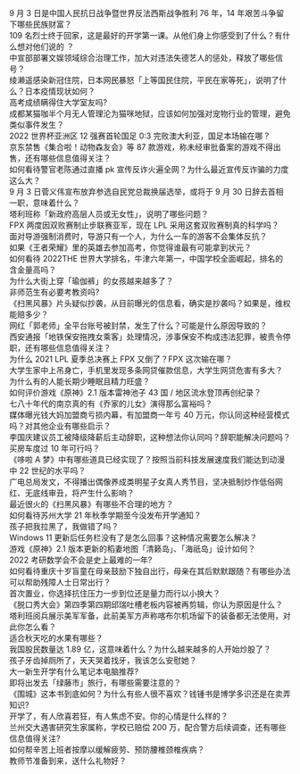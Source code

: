 9 月 3 日是中国人民抗日战争暨世界反法西斯战争胜利 76 年，14 年艰苦斗争留下哪些民族财富？  
109 名烈士终于回家，这是最好的开学第一课。从他们身上你感受到了什么？有什么想对他们说的 ？  
中宣部部署文娱领域综合治理工作，加大对违法失德艺人的惩处，释放了哪些信号？  
绫濑遥感染新冠住院，日本网民暴怒「上等国民住院，平民在家等死」，说明了什么？日本疫情现状如何？  
高考成绩瞒得住大学室友吗?  
成都某猫咖半个月无人管理沦为猫咪地狱，应该如何加强对宠物行业的管理，避免类似事件发生？  
2022 世界杯亚洲区 12 强赛首轮国足 0:3 完败澳大利亚，国足本场输在哪？  
京东禁售《集合啦！动物森友会》等 87 款游戏，称未经审批备案的游戏不得出售，还有哪些信息值得关注？  
如何看待警官老陈通过直播 pk 宣传反诈火遍全网？为什么最近宣传反诈骗的力度这么大？  
9 月 3 日菅义伟宣布放弃参选自民党总裁换届选举，或将于 9 月 30 日辞去首相一职，意味着什么？  
塔利班称「新政府高层人员或无女性」，说明了哪些问题？  
FPX 两度因双败赛制止步联赛亚军，现在 LPL 采用这套双败赛制真的科学吗？  
面对导游强制消费时，导游只有一个人，为什么一车的游客不会集体反抗？  
如果《王者荣耀》里的英雄去参加高考，你觉得谁最有可能拿到状元？  
如何看待 2022THE 世界大学排名，牛津六年第一，中国学校全面崛起，排名的含金量高吗？  
为什么大街上穿「瑜伽裤」的女孩越来越多了？  
非师范生有必要考教资吗?  
《扫黑风暴》片头疑似抄袭，从目前曝光的信息看，确实是抄袭吗？如果是，维权能赔多少？  
网红「郭老师」全平台账号被封禁，发生了什么？可能是什么原因导致的？  
西安通报「地铁保安拖拽女乘客」处理情况，涉事保安不构成违法犯罪，被责令停职，还有哪些信息值得关注？  
为什么 2021 LPL 夏季总决赛上 FPX 又倒了？FPX 这次输在哪？  
大学生家中上吊身亡，手机里发现多条网贷催款信息，大学生网贷危害有多大？  
为什么有的人能长期少睡眠且精力旺盛？  
如何评价游戏《原神》2.1 版本雷神池子 43 国 / 地区流水登顶再创纪录？  
七八十年代的南京真的有《乔家的儿女》演得那么富裕吗？  
媒体曝光钱大妈加盟商亏损内幕，有加盟商一年亏 40 万元，你认同这种经营模式吗？对其他企业有哪些启示？  
李国庆建议员工被降级降薪后主动辞职，这种想法你认同吗？辞职能解决问题吗？  
买房车度过 10 年可行吗？  
《哆啦 A 梦》中有哪些道具已经实现了？按照当前科技发展速度我们能达到动漫中 22 世纪的水平吗？  
广电总局发文，不得播出偶像养成类明星子女真人秀节目，坚决抵制炒作低俗网红、无底线审丑，将产生什么影响？  
最近很火的《扫黑风暴》有哪些不合理的地方？  
如何看待苏州大学 21 年秋季学期至今没发布开学通知？  
孩子把我拉黑了，我做错了吗？  
Windows 11 更新后任务栏没有了是怎么回事？这种情况需要怎么解决？  
游戏《原神》2.1 版本更新的稻妻地图「清籁岛」、「海祇岛」设计如何？  
2022 考研数学会不会是史上最难的一年?  
如何看待重庆十岁盲童在母亲鼓励下独自出行，母亲在其后默默跟随？有哪些办法可以帮助残障人士日常出行？  
首次置业，你选择抗住压力一步到位还是量力而行以小换大？  
《脱口秀大会》第四季第四期邱瑞吐槽老板内容被再剪辑，你认为原因是什么？  
塔利班阅兵展示美军军备，此前美军方声称喀布尔机场留下的装备都无法使用，对此你怎么看？  
适合秋天吃的水果有哪些？  
我国股民数量达 1.89 亿，这意味着什么？为什么越来越多的人开始炒股了？  
孩子牙齿掉厕所了，天天哭着找牙，我该怎么安慰她？  
大一新生开学有什么笔记本电脑推荐?  
即将出发去「绿藤市」旅行，有哪些需要注意的？  
《围城》这本书到底如何？为什么有些人很不喜欢？钱锺书是博学多识还是在卖弄知识?  
开学了，有人欣喜若狂，有人焦虑不安。你的心情是什么样的？  
兰州交大遇害研究生家属称，学校已赔偿 200 万，配合警方后续调查，还有哪些信息值得关注?  
如何帮辛苦上班者按摩以缓解疲劳、预防腰椎颈椎疾病？  
教师节准备到来，送什么礼物好？  
